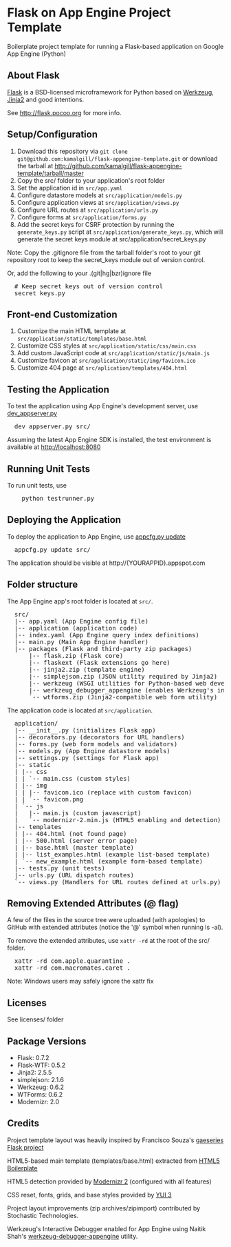 
Flask on App Engine Project Template
====================================

Boilerplate project template for running a Flask-based application on 
Google App Engine (Python)


About Flask
-----------
[Flask][flask] is a BSD-licensed microframework for Python based on 
[Werkzeug][wz], [Jinja2][jinja2] and good intentions.

See <http://flask.pocoo.org> for more info.


Setup/Configuration
-------------------
1. Download this repository via 
   `git clone git@github.com:kamalgill/flask-appengine-template.git` 
   or download the tarball at 
   <http://github.com/kamalgill/flask-appengine-template/tarball/master>
2. Copy the src/ folder to your application's root folder
3. Set the application id in `src/app.yaml`
4. Configure datastore models at `src/application/models.py`
5. Configure application views at `src/application/views.py`
6. Configure URL routes at `src/application/urls.py`
7. Configure forms at `src/application/forms.py`
8. Add the secret keys for CSRF protection by running the `generate_keys.py`
   script at `src/application/generate_keys.py`, which will generate the
   secret keys module at src/application/secret_keys.py

Note: Copy the .gitignore file from the tarball folder's root to your git 
repository root to keep the secret_keys module out of version control.

Or, add the following to your .(git|hg|bzr)ignore file

<pre class="console">
  # Keep secret keys out of version control
  secret_keys.py
</pre>


Front-end Customization
-----------------------
1. Customize the main HTML template at 
   `src/application/static/templates/base.html`
2. Customize CSS styles at `src/application/static/css/main.css`
3. Add custom JavaScript code at `src/application/static/js/main.js`
4. Customize favicon at `src/application/static/img/favicon.ico`
5. Customize 404 page at `src/aplication/templates/404.html`


Testing the Application
-----------------------
To test the application using App Engine's development server, 
use [dev_appserver.py][devserver]

<pre class="console">
  dev_appserver.py src/
</pre>

Assuming the latest App Engine SDK is installed, the test environment is 
available at <http://localhost:8080>


Running Unit Tests
------------------
To run unit tests, use
<pre class="console">
    python testrunner.py <path_to_appengine_sdk>
</pre>

Deploying the Application
-------------------------
To deploy the application to App Engine, use [appcfg.py update][appcfg]
<pre class="console">
  appcfg.py update src/
</pre>

The application should be visible at http://{YOURAPPID}.appspot.com


Folder structure
----------------
The App Engine app's root folder is located at `src/`.

<pre class="console">
  src/
  |-- app.yaml (App Engine config file)
  |-- application (application code)
  |-- index.yaml (App Engine query index definitions)
  |-- main.py (Main App Engine handler)
  |-- packages (Flask and third-party zip packages)
      |-- flask.zip (Flask core)
      |-- flaskext (Flask extensions go here)
      |-- jinja2.zip (template engine)
      |-- simplejson.zip (JSON utility required by Jinja2)
      |-- werkzeug (WSGI utilities for Python-based web development)
      |-- werkzeug_debugger_appengine (enables Werkzeug's interactive debugger for App Engine)
      `-- wtforms.zip (Jinja2-compatible web form utility)
</pre>

The application code is located at `src/application`.

<pre class="console">
  application/
  |-- __init__.py (initializes Flask app)
  |-- decorators.py (decorators for URL handlers)
  |-- forms.py (web form models and validators)
  |-- models.py (App Engine datastore models)
  |-- settings.py (settings for Flask app)
  |-- static
  | |-- css
  | | `-- main.css (custom styles)
  | |-- img
  | | |-- favicon.ico (replace with custom favicon)
  | | `-- favicon.png
  | `-- js
  |   |-- main.js (custom javascript)
  |   `-- modernizr-2.min.js (HTML5 enabling and detection)
  |-- templates
  | |-- 404.html (not found page)
  | |-- 500.html (server error page)
  | |-- base.html (master template)
  | |-- list_examples.html (example list-based template)
  | `-- new_example.html (example form-based template)
  |-- tests.py (unit tests)
  |-- urls.py (URL dispatch routes)
  `-- views.py (Handlers for URL routes defined at urls.py)
</pre>


Removing Extended Attributes (@ flag)
-------------------------------------
A few of the files in the source tree were uploaded (with apologies) to 
GitHub with extended attributes (notice the '@' symbol when running ls -al).

To remove the extended attributes, use `xattr -rd` at the root of the 
src/ folder.

<pre class='console'>
  xattr -rd com.apple.quarantine .
  xattr -rd com.macromates.caret .
</pre>

Note: Windows users may safely ignore the xattr fix


Licenses
--------
See licenses/ folder


Package Versions
----------------
- Flask: 0.7.2
- Flask-WTF: 0.5.2
- Jinja2: 2.5.5
- simplejson: 2.1.6
- Werkzeug: 0.6.2
- WTForms: 0.6.2
- Modernizr: 2.0


Credits
-------
Project template layout was heavily inspired by Francisco Souza's 
[gaeseries Flask project][gaeseries]

HTML5-based main template (templates/base.html) 
extracted from [HTML5 Boilerplate][html5]

HTML5 detection provided by [Modernizr 2][modernizr] (configured with all features)

CSS reset, fonts, grids, and base styles provided by [YUI 3][yui3]

Project layout improvements (zip archives/zipimport) contributed by 
Stochastic Technologies.

Werkzeug's Interactive Debugger enabled for App Engine using
Naitik Shah's [werkzeug-debugger-appengine][wzda] utility.


[flask]: http://flask.pocoo.org
[wz]: http://werkzeug.pocoo.org/
[jinja2]: http://jinja.pocoo.org/2/documentation/
[devserver]: http://code.google.com/appengine/docs/python/tools/devserver.html
[appcfg]: http://code.google.com/appengine/docs/python/tools/uploadinganapp.html
[gaeseries]: http://github.com/franciscosouza/gaeseries/tree/flask
[html5]: http://html5boilerplate.com/
[yui3]: http://developer.yahoo.com/yui/3/
[modernizr]: http://www.modernizr.com/
[wzda]: https://github.com/nshah/werkzeug-debugger-appengine


